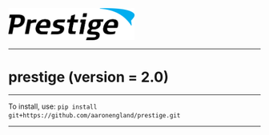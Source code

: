 <img src="prestige_logo.png" alt="Prestige logo" width=50% height=50% />

---
# prestige (version = 2.0)

---
To install, use: ```pip install git+https://github.com/aaronengland/prestige.git```

---



